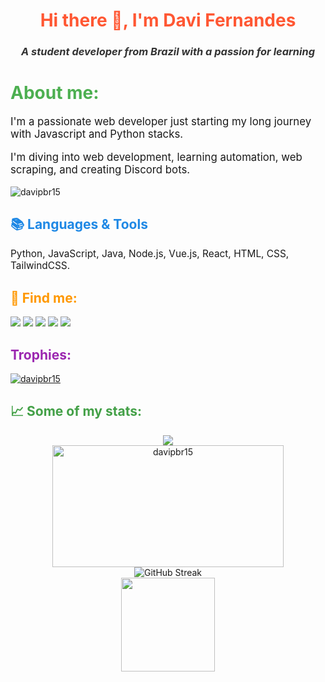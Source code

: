<h1 align="center" style="color: #FF5733;">Hi there 👋, I'm Davi Fernandes</h1>
<h3 align="center" style="font-style: italic; color: #333;">A student developer from Brazil with a passion for learning</h3>

<h1 style="color: #4CAF50;">About me:</h1>
<p style="font-size: 1.2em;">I'm a passionate web developer just starting my long journey with Javascript and Python stacks.</p>
<p style="font-size: 1.2em;">I'm diving into web development, learning automation, web scraping, and creating Discord bots.</p>

<p align="left">
    <img src="https://komarev.com/ghpvc/?username=DaviFernandesDaSilva&label=Profile%20views&color=3e4041&style=flat" alt="davipbr15" />
</p>

<h2 style="color: #1E88E5;">📚 Languages & Tools</h2>
<p style="font-size: 1.1em;">Python, JavaScript, Java, Node.js, Vue.js, React, HTML, CSS, TailwindCSS.</p>
    
<h2 style="color: #FF9800;">🔗 Find me:</h2>
<a href="https://wa.link/02mvpq" style="text-decoration: none;">
    <img src="https://img.shields.io/badge/WhatsApp-25D366?style=for-the-badge&logo=whatsapp&logoColor=white" />
</a>
<a href="mailto:davipbr90@gmail.com?subject=Hello%20Davi!" style="text-decoration: none;">
    <img src="https://img.shields.io/badge/Gmail-D14836?style=for-the-badge&logo=gmail&logoColor=white" />
</a>
<a href="https://www.instagram.com/davii.f/" style="text-decoration: none;">
    <img src="https://img.shields.io/badge/Instagram-E4405F?style=for-the-badge&logo=instagram&logoColor=white" />
</a>
<a href="https://github.com/DaviFernandesDaSilva" style="text-decoration: none;">
    <img src="https://img.shields.io/badge/GitHub-100000?style=for-the-badge&logo=github&logoColor=white" />
</a>
<a href="https://steamcommunity.com/id/DaviFernandesDaSilva/" style="text-decoration: none;">
    <img src="https://img.shields.io/badge/Steam-000000?style=for-the-badge&logo=steam&logoColor=white" />
</a>

<h2 align="left" style="color: #9C27B0;">Trophies:</h2>
<p align="left">
    <a href="https://github.com/ryo-ma/github-profile-trophy">
        <img src="https://github-profile-trophy.vercel.app/?username=DaviFernandesDaSilva&theme=monokai" alt="davipbr15" />
    </a>
</p>

<div>
    <h2 align="left" style="color: #43A047;"> 📈 Some of my stats:</h2>
    <div align="center">
        <div>
            <img src="https://github-readme-stats.vercel.app/api/?username=DaviFernandesDaSilva&show_icons=true&theme=dark" />
        </div>
        <div>
            <img height="195px" width="370px" src="https://github-readme-stats.vercel.app/api/top-langs?username=DaviFernandesDaSilva&show_icons=true&theme=dark&locale=en&layout=compact" alt="davipbr15" />
        </div>
        <div>
            <img src="https://github-readme-streak-stats.herokuapp.com?user=DaviFernandesDaSilva&theme=dark&border_radius=4&locale=pt_BR&date_format=n%2Fj%5B%2FY%5D&card_width=500" alt="GitHub Streak" />
        </div>
    </div>
</div>

<div align="center">
    <img align="center" width="150px" src="https://images.credly.com/size/340x340/images/73e4a58b-a8ef-41a3-a7db-9183dd269882/image.png" />
</div>
